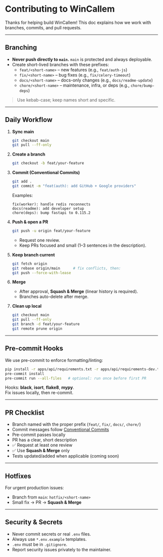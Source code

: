 # Contributing to WinCallem

Thanks for helping build WinCallem! This doc explains how we work with branches, commits, and pull requests.

---

## Branching

- **Never push directly to `main`.** `main` is protected and always deployable.
- Create short-lived branches with these prefixes:
  - `feat/<short-name>` – new features (e.g., `feat/auth-js`)
  - `fix/<short-name>` – bug fixes (e.g., `fix/celery-timeout`)
  - `docs/<short-name>` – docs-only changes (e.g., `docs/readme-update`)
  - `chore/<short-name>` – maintenance, infra, or deps (e.g., `chore/bump-deps`)

> Use kebab-case; keep names short and specific.

---

## Daily Workflow

1. **Sync main**
   ```bash
   git checkout main
   git pull --ff-only
   ```

2. **Create a branch**
   ```bash
   git checkout -b feat/your-feature
   ```

3. **Commit (Conventional Commits)**
   ```bash
   git add .
   git commit -m "feat(auth): add GitHub + Google providers"
   ```

   Examples:
   ```text
   fix(worker): handle redis reconnects
   docs(readme): add developer setup
   chore(deps): bump fastapi to 0.115.2
   ```

4. **Push & open a PR**
   ```bash
   git push -u origin feat/your-feature
   ```

   - Request one review.
   - Keep PRs focused and small (1–3 sentences in the description).

5. **Keep branch current**
   ```bash
   git fetch origin
   git rebase origin/main      # fix conflicts, then:
   git push --force-with-lease
   ```

6. **Merge**
   - After approval, **Squash & Merge** (linear history is required).
   - Branches auto-delete after merge.

7. **Clean up local**
   ```bash
   git checkout main
   git pull --ff-only
   git branch -d feat/your-feature
   git remote prune origin
   ```

---

## Pre-commit Hooks

We use pre-commit to enforce formatting/linting:

```bash
pip install -r apps/api/requirements.txt -r apps/api/requirements-dev.txt
pre-commit install
pre-commit run --all-files   # optional: run once before first PR
```

Hooks: **black**, **isort**, **flake8**, **mypy**.  
Fix issues locally, then re-commit.

---

## PR Checklist

- Branch named with the proper prefix (`feat/`, `fix/`, `docs/`, `chore/`)
- Commit messages follow [Conventional Commits](https://www.conventionalcommits.org/en/v1.0.0/)
- Pre-commit passes locally
- PR has a clear, short description
- ✅ Request at least one review
- ✅ Use **Squash & Merge** only
- Tests updated/added when applicable (coming soon)

---

## Hotfixes

For urgent production issues:
- Branch from `main`: `hotfix/<short-name>`
- Small fix → PR → **Squash & Merge**

---

## Security & Secrets

- Never commit secrets or real `.env` files.
- Always use `*.env.example` templates.
- `.env` must be in `.gitignore`.
- Report security issues privately to the maintainer.

